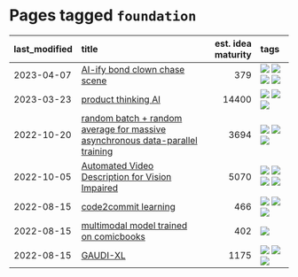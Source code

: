 # Pages tagged `foundation`

|last_modified|title|est. idea maturity|tags
|:---|:---|---:|:---|
|2023-04-07|[AI-ify bond clown chase scene](../bond_clown_chase_scene.md)|379|[![](https://img.shields.io/badge/tag-animation-43d799)](../tags/animation.md) [![](https://img.shields.io/badge/tag-experimental-b25b5)](../tags/experimental.md) [![](https://img.shields.io/badge/tag-foundation-dd597e)](../tags/foundation.md) [![](https://img.shields.io/badge/tag-wip-b7fb0)](../tags/wip.md)|
|2023-03-23|[product thinking AI](../product_thinking_ai.md)|14400|[![](https://img.shields.io/badge/tag-experimental-b25b5)](../tags/experimental.md) [![](https://img.shields.io/badge/tag-foundation-dd597e)](../tags/foundation.md) [![](https://img.shields.io/badge/tag-tooling-b4243e)](../tags/tooling.md)|
|2022-10-20|[random batch + random average for massive asynchronous data-parallel training](../async-evolutionary-ddp.md)|3694|[![](https://img.shields.io/badge/tag-experimental-b25b5)](../tags/experimental.md) [![](https://img.shields.io/badge/tag-foundation-dd597e)](../tags/foundation.md) [![](https://img.shields.io/badge/tag-tooling-b4243e)](../tags/tooling.md)|
|2022-10-05|[Automated Video Description for Vision Impaired](../automated-video-description.md)|5070|[![](https://img.shields.io/badge/tag-accessibility-0e5ec)](../tags/accessibility.md) [![](https://img.shields.io/badge/tag-dataset-1743a)](../tags/dataset.md) [![](https://img.shields.io/badge/tag-foundation-dd597e)](../tags/foundation.md) [![](https://img.shields.io/badge/tag-publicgood-1dc0d1)](../tags/publicgood.md)|
|2022-08-15|[code2commit learning](../code2commit-learning.md)|466|[![](https://img.shields.io/badge/tag-carp-cc5ed7)](../tags/carp.md) [![](https://img.shields.io/badge/tag-experimental-b25b5)](../tags/experimental.md) [![](https://img.shields.io/badge/tag-foundation-dd597e)](../tags/foundation.md)|
|2022-08-15|[multimodal model trained on comicbooks](../multimodal-model-trained-on-comicbooks.md)|402|[![](https://img.shields.io/badge/tag-foundation-dd597e)](../tags/foundation.md)|
|2022-08-15|[GAUDI-XL](../gaudi-xl.md)|1175|[![](https://img.shields.io/badge/tag-animation-43d799)](../tags/animation.md) [![](https://img.shields.io/badge/tag-experimental-b25b5)](../tags/experimental.md) [![](https://img.shields.io/badge/tag-foundation-dd597e)](../tags/foundation.md)|